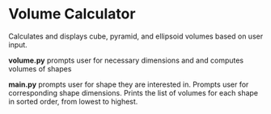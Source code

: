 # Volume Calculator

Calculates and displays cube, pyramid, and ellipsoid volumes based on user input.

**volume.py** prompts user for necessary dimensions and and computes volumes of shapes 

**main.py** prompts user for shape they are interested in. Prompts user for corresponding shape dimensions. Prints the list of volumes for each shape in sorted order, from lowest to highest.
